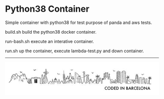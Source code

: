 # Python38 Container

Simple container with python38 for test purpose of panda and aws tests.  

build.sh build the python38 docker container.  

run-bash.sh execute an interative container.  

run.sh up the container, execute lambda-test.py and down container.  

---
<!-- Pit i Collons -->
![Coded In Barcelona](https://raw.githubusercontent.com/leguim-repo/leguim-repo/master/img/currentfooter.png)
